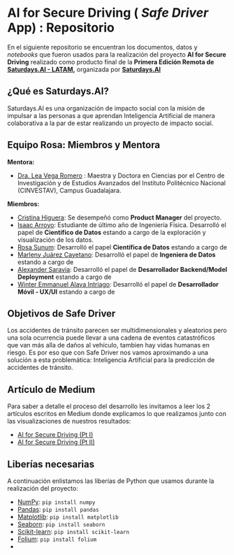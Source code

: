 # AI for Secure Driving ( _Safe Driver_ App) : Repositorio

En el siguiente repositorio se encuentran los documentos, datos y _notebooks_ que fueron usados para la realización del proyecto **AI for Secure Driving** realizado como producto final de la **Primera Edición Remota de [Saturdays.AI - LATAM](https://www.saturdays.ai/edicion-latam.html),** organizada por [**Saturdays.AI**](https://www.saturdays.ai/)

## ¿Qué es Saturdays.AI?
Saturdays.AI es una organización de impacto social con la misión de impulsar a las personas a que aprendan Inteligencia Artificial de manera colaborativa a la par de estar realizando un proyecto de impacto social.

## Equipo Rosa: Miembros y Mentora
**Mentora:**
* [Dra. Lea Vega Romero](https://www.linkedin.com/in/lea-vega-66a18011b/) : Maestra y Doctora en Ciencias por el Centro de Investigación y de Estudios Avanzados del Instituto Politécnico Nacional (CINVESTAV), Campus Guadalajara.

**Miembros:**

* [Cristina Higuera](https://www.linkedin.com/in/cristinah03/): Se desempeñó como **Product Manager** del proyecto.
* [Isaac Arroyo](https://www.linkedin.com/in/isaac-arroyo/): Estudiante de último año de Ingeniería Física. Desarrolló el papel de **Científico de Datos** estando a cargo de la exploración y visualización de los datos.
* [Rosa Sunum](https://www.linkedin.com/in/rosa-sunum-959033148/): Desarrolló el papel **Científica de Datos** estando a cargo de  
* [Marleny Juárez Cayetano](https://www.linkedin.com/in/marleny-ju%C3%A1rez-cayetano-597a371a0/): Desarrolló el papel de **Ingeniera de Datos** estando a cargo de
* [Alexander Saravia](https://www.linkedin.com/in/alexander-saravia/): Desarrolló el papel de **Desarrollador Backend/Model Deployment** estando a cargo de
* [Winter Emmanuel Alava Intriago](https://www.linkedin.com/in/winter-alava/): Desarrolló el papel de **Desarrollador Móvil - UX/UI** estando a cargo de


## Objetivos de Safe Driver
Los accidentes de tránsito parecen ser multidimensionales y aleatorios pero una sola ocurrencia puede llevar a una cadena de eventos catastróficos que van más alla de daños al vehículo, tambien hay vidas humanas en riesgo. Es por eso que con Safe Driver nos vamos aproximando a una solución a esta problemática: Inteligencia Artificial para la predicción de accidentes de tránsito.

## Artículo de Medium
Para saber a detalle el proceso del desarrollo les invitamos a leer los 2 artículos escritos en Medium donde explicamos lo que realizamos junto con las visualizaciones de nuestros resultados:
* [AI for Secure Driving (Pt I)](https://www.medium.com)
* [AI for Secure Driving (Pt II)](https://www.medium.com)

## Liberías necesarias

A continuación enlistamos las liberías de Python que usamos durante la realización del proyecto:

* [NumPy](https://numpy.org/install/): `pip install numpy`
* [Pandas](https://pandas.pydata.org/docs/getting_started/install.html): `pip install pandas`
* [Matplotlib](https://matplotlib.org/users/installing.html): `pip install matplotlib`
* [Seaborn](https://seaborn.pydata.org/installing.html): `pip install seaborn`
* [Scikit-learn](https://scikit-learn.org/stable/install.html): `pip install scikit-learn`
* [Folium](https://python-visualization.github.io/folium/installing.html): `pip install folium`
*
